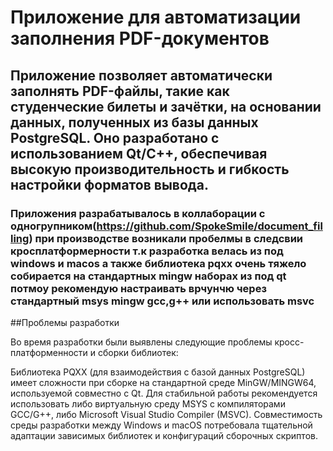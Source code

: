 # Приложение для автоматизации заполнения PDF-документов

## Приложение позволяет автоматически заполнять PDF-файлы, такие как студенческие билеты и зачётки, на основании данных, полученных из базы данных PostgreSQL. Оно разработано с использованием Qt/C++, обеспечивая высокую производительность и гибкость настройки форматов вывода.

### Приложения разрабатывалось в коллаборации  с одногрупником(https://github.com/SpokeSmile/document_filling) при производстве возникали пробелмы в следсвии кросплатформерности т.к разработка велась из под windows и macos а также библиотека pqxx очень тяжело собирается на стандартных mingw наборах из под qt потмоу рекомендую настраивать врчунчю через  стандартный msys mingw gcc,g++ или использовать msvc 

##Проблемы разработки

Во время разработки были выявлены следующие проблемы кросс-платформенности и сборки библиотек:

Библиотека PQXX (для взаимодействия с базой данных PostgreSQL) имеет сложности при сборке на стандартной среде MinGW/MINGW64, используемой совместно с Qt. Для стабильной работы рекомендуется использовать либо виртуальную среду MSYS с компиляторами GCC/G++, либо Microsoft Visual Studio Compiler (MSVC).
Совместимость среды разработки между Windows и macOS потребовала тщательной адаптации зависимых библиотек и конфигураций сборочных скриптов.
